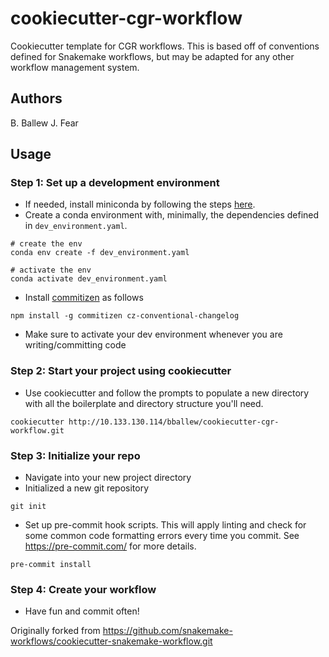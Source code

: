 # cookiecutter-cgr-workflow

Cookiecutter template for CGR workflows.  This is based off of conventions defined for Snakemake workflows, but may be adapted for any other workflow management system.

## Authors
B. Ballew
J. Fear

## Usage

### Step 1: Set up a development environment

- If needed, install miniconda by following the steps [here](https://docs.conda.io/en/latest/miniconda.html).
- Create a conda environment with, minimally, the dependencies defined in `dev_environment.yaml`.

```
# create the env
conda env create -f dev_environment.yaml

# activate the env
conda activate dev_environment.yaml
```

- Install [commitizen](https://github.com/commitizen/cz-cli) as follows

```
npm install -g commitizen cz-conventional-changelog
```

- Make sure to activate your dev environment whenever you are writing/committing code

### Step 2: Start your project using cookiecutter
- Use cookiecutter and follow the prompts to populate a new directory with all the boilerplate and directory structure you'll need.

```
cookiecutter http://10.133.130.114/bballew/cookiecutter-cgr-workflow.git
```

### Step 3: Initialize your repo
- Navigate into your new project directory
- Initialized a new git repository

```
git init
```

- Set up pre-commit hook scripts.  This will apply linting and check for some common code formatting errors every time you commit.  See https://pre-commit.com/ for more details.  

```
pre-commit install
```

### Step 4: Create your workflow
- Have fun and commit often!


Originally forked from https://github.com/snakemake-workflows/cookiecutter-snakemake-workflow.git
